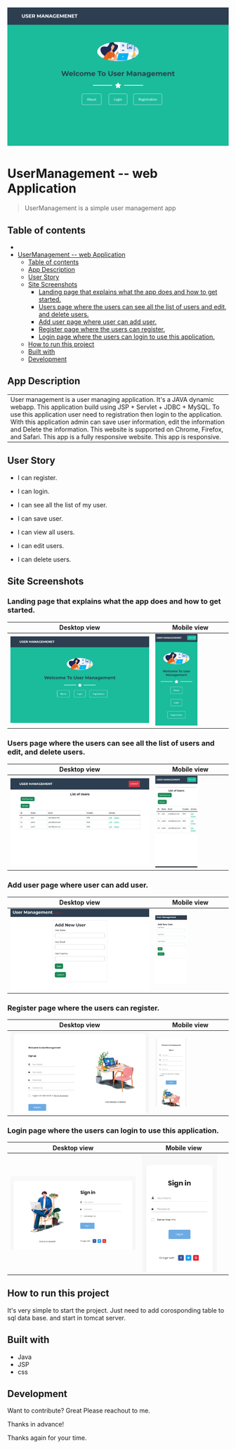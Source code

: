 
# ![WebApp](WebContent/images/landing-page.png)

# UserManagement -- web Application

> UserManagement is a simple user management app

## Table of contents


- [](#)
- [UserManagement -- web Application](#usermanagement----web-application)
  - [Table of contents](#table-of-contents)
  - [App Description](#app-description)
  - [User Story](#user-story)
  - [Site Screenshots](#site-screenshots)
    - [Landing page that explains what the app does and how to get started.](#landing-page-that-explains-what-the-app-does-and-how-to-get-started)
    - [Users page where the users can see all the list of users and  edit, and delete users.](#users-page-where-the-users-can-see-all-the-list-of-users-and--edit-and-delete-users)
    - [Add user page where user can add user.](#add-user-page-where-user-can-add-user)
    - [Register page where the users can register.](#register-page-where-the-users-can-register)
    - [Login page where the users can login to use this application.](#login-page-where-the-users-can-login-to-use-this-application)
  - [How to run this project](#how-to-run-this-project)
  - [Built with](#built-with)
  - [Development](#development)




## App Description

<table>
<tr>
<td>
 User management is a user managing application. It's a JAVA dynamic webapp. This application build using JSP + Servlet + JDBC + MySQL. To use this application user need to registration then login to the application. With this application admin can save user information, edit the information and Delete the information. This website is supported on Chrome, Firefox, and Safari. This app is a fully responsive website. This app is responsive.


</td>
</tr>
</table>



## User Story

* I can register.

* I can login.

* I can see all the list of my user.

* I can save user.

* I can view all users.

* I can edit users.

* I can delete users.



## Site Screenshots


### Landing page that explains what the app does and how to get started.

Desktop view | Mobile view
------------- | -------------
<img src="WebContent/images/landing-page.png" alt="" width="100%" /> | <img src="WebContent/images/mobile-landing-page.png" alt="" width="60%" />

### Users page where the users can see all the list of users and  edit, and delete users.
Desktop view | Mobile view
------------- | -------------
<img src="WebContent/images/list-of-user.png" alt="" width="100%" /> | <img src="WebContent/images/mobile-list-of-user.png" alt="" width="60%" />


### Add user page where user can add user.
Desktop view | Mobile view
------------- | -------------
<img src="WebContent/images/add-new-user.png" alt="" width="100%" /> | <img src="WebContent/images/mobile-add-new-user.png" alt="" width="45%" />


### Register page where the users can register.
Desktop view | Mobile view
------------- | -------------
<img src="WebContent/images/registration.png" alt="" width="100%" /> | <img src="WebContent/images/mobile-registration.png" alt="" width="45%" />

### Login page where the users can login to use this application.
Desktop view | Mobile view
------------- | -------------
<img src="WebContent/images/login.png" alt="" height="100%" /> | <img src="WebContent/images/mobile-login.png" alt="" width="90%" />



## How to run this project
It's very simple to start the project. Just need to add corosponding table to sql data base. and start in tomcat server.




## Built with

- Java
- JSP 
- css


## Development

Want to contribute? Great Please reachout to me.

Thanks in advance!

Thanks again for your time.

